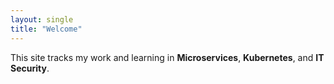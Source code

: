 ```yaml
---
layout: single
title: "Welcome"
---
```

This site tracks my work and learning in **Microservices**, **Kubernetes**, and **IT Security**.
